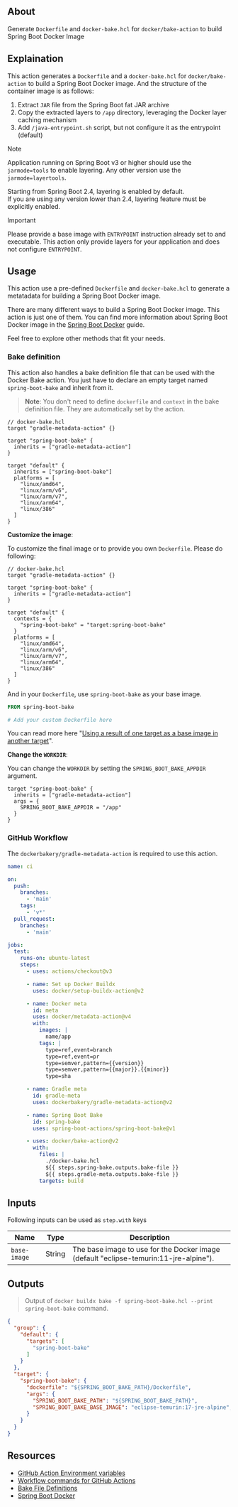 ## About
Generate `Dockerfile` and `docker-bake.hcl` for `docker/bake-action` to build Spring Boot Docker Image

## Explaination

This action generates a `Dockerfile` and a `docker-bake.hcl` for `docker/bake-action` to build a Spring Boot Docker image. And the structure of the container image is as follows:

1. Extract `JAR` file from the Spring Boot fat JAR archive
2. Copy the extracted layers to `/app` directory, leveraging the Docker layer caching mechanism
3. Add `/java-entrypoint.sh` script, but not configure it as the entrypoint (default)

> [!NOTE]  
> 
> Application running on Spring Boot v3 or higher should use the `jarmode=tools` to enable layering. Any other version use the `jarmode=layertools`.
> 
> Starting from Spring Boot 2.4, layering is enabled by default.  
> If you are using any version lower than 2.4, layering feature must be explicitly enabled.

> [!IMPORTANT]
> Please provide a base image with `ENTRYPOINT` instruction already set to and executable. This action only provide layers for your application and does not configure `ENTRYPOINT`.


## Usage

This action use a pre-defined `Dockerfile` and `docker-bake.hcl` to generate a metatadata for building a Spring Boot Docker image.

There are many different ways to build a Spring Boot Docker image. This action is just one of them. You can find more information about Spring Boot Docker image in the [Spring Boot Docker](https://spring.io/guides/topicals/spring-boot-docker/) guide.

Feel free to explore other methods that fit your needs.

### Bake definition

This action also handles a bake definition file that can be used with the Docker Bake action. You just have to declare an empty target named `spring-boot-bake` and inherit from it.

> **Note**:
> You don't need to define `dockerfile` and `context` in the bake definition file. They are automatically set by the action.

```hcl
// docker-bake.hcl
target "gradle-metadata-action" {}

target "spring-boot-bake" {
  inherits = ["gradle-metadata-action"]
}

target "default" {
  inherits = ["spring-boot-bake"]
  platforms = [
    "linux/amd64",
    "linux/arm/v6",
    "linux/arm/v7",
    "linux/arm64",
    "linux/386"
  ]
}
```

**Customize the image**:

To customize the final image or to provide you own `Dockerfile`. Please do following:

```hcl
// docker-bake.hcl
target "gradle-metadata-action" {}

target "spring-boot-bake" {
  inherits = ["gradle-metadata-action"]
}

target "default" {
  contexts = {
    "spring-boot-bake" = "target:spring-boot-bake"
  }
  platforms = [
    "linux/amd64",
    "linux/arm/v6",
    "linux/arm/v7",
    "linux/arm64",
    "linux/386"
  ]
}
```

And in your `Dockerfile`, use `spring-boot-bake` as your base image.

```Dockerfile
FROM spring-boot-bake

# Add your custom Dockerfile here
```

You can read more here "[Using a result of one target as a base image in another target](https://docs.docker.com/build/bake/build-contexts/#using-a-result-of-one-target-as-a-base-image-in-another-target)".

**Change the `WORKDIR`**:

You can change the `WORKDIR` by setting the `SPRING_BOOT_BAKE_APPDIR` argument.

```hcl
target "spring-boot-bake" {
  inherits = ["gradle-metadata-action"]
  args = {
    SPRING_BOOT_BAKE_APPDIR = "/app"
  }
}
```

### GitHub Workflow

The `dockerbakery/gradle-metadata-action` is required to use this action.

```yml
name: ci

on:
  push:
    branches:
      - 'main'
    tags:
      - 'v*'
  pull_request:
    branches:
      - 'main'

jobs:
  test:
    runs-on: ubuntu-latest
    steps:
      - uses: actions/checkout@v3

      - name: Set up Docker Buildx
        uses: docker/setup-buildx-action@v2

      - name: Docker meta
        id: meta
        uses: docker/metadata-action@v4
        with:
          images: |
            name/app
          tags: |
            type=ref,event=branch
            type=ref,event=pr
            type=semver,pattern={{version}}
            type=semver,pattern={{major}}.{{minor}}
            type=sha

      - name: Gradle meta
        id: gradle-meta
        uses: dockerbakery/gradle-metadata-action@v2

      - name: Spring Boot Bake
        id: spring-bake
        uses: spring-boot-actions/spring-boot-bake@v1

      - uses: docker/bake-action@v2
        with:
          files: |
            ./docker-bake.hcl
            ${{ steps.spring-bake.outputs.bake-file }}
            ${{ steps.gradle-meta.outputs.bake-file }}
          targets: build
```

## Inputs

Following inputs can be used as `step.with` keys

| Name         | Type   | Description                                                                           |
| ------------ | ------ | ------------------------------------------------------------------------------------- |
| `base-image` | String | The base image to use for the Docker image (default "eclipse-temurin:11-jre-alpine"). |

## Outputs

> Output of `docker buildx bake -f spring-boot-bake.hcl --print spring-boot-bake` command.

```json
{
  "group": {
    "default": {
      "targets": [
        "spring-boot-bake"
      ]
    }
  },
  "target": {
    "spring-boot-bake": {
      "dockerfile": "${SPRING_BOOT_BAKE_PATH}/Dockerfile",
      "args": {
        "SPRING_BOOT_BAKE_PATH": "${SPRING_BOOT_BAKE_PATH}",
        "SPRING_BOOT_BAKE_BASE_IMAGE": "eclipse-temurin:17-jre-alpine",
      }
    }
  }
}
```

## Resources

- [GitHub Action Environment variables](https://docs.github.com/en/actions/learn-github-actions/environment-variables)
- [Workflow commands for GitHub Actions](https://docs.github.com/en/actions/using-workflows/workflow-commands-for-github-actions)
- [Bake File Definitions](https://github.com/docker/buildx/blob/master/docs/guides/bake/file-definition.md)
- [Spring Boot Docker](https://spring.io/guides/topicals/spring-boot-docker/)
